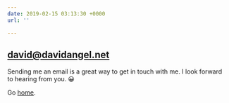 ```yaml
---
date: 2019-02-15 03:13:30 +0000
url: ''

---
```

## david@davidangel.net

Sending me an email is a great way to get in touch with me. I look forward to hearing from you. 😀

Go [home](/).